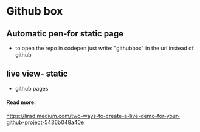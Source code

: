 # Github box

## Automatic pen-for static page

- to open the repo in codepen just write: "githubbox" in the url instead of github

## live view- static

- github pages

#### Read more:

https://lirad.medium.com/two-ways-to-create-a-live-demo-for-your-github-project-5436b048a40e
